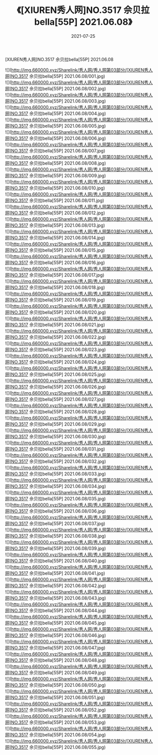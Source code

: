 ﻿---
layout: post
title:  《[XIUREN秀人网]NO.3517 佘贝拉bella[55P] 2021.06.08》
date:   2021-07-25
img: http://img.660000.xyz/Sharelink/秀人网/秀人网第03部分/[XIUREN秀人网]NO.3517 佘贝拉bella[55P] 2021.06.08/000.jpg
categories: [美女, 清纯, 唯美]
---

[XIUREN秀人网]NO.3517 佘贝拉bella[55P] 2021.06.08

  ![](http://img.660000.xyz/Sharelink/秀人网/秀人网第03部分/[XIUREN秀人网]NO.3517 佘贝拉bella[55P] 2021.06.08/001.jpg) <br> ![](http://img.660000.xyz/Sharelink/秀人网/秀人网第03部分/[XIUREN秀人网]NO.3517 佘贝拉bella[55P] 2021.06.08/002.jpg) <br> ![](http://img.660000.xyz/Sharelink/秀人网/秀人网第03部分/[XIUREN秀人网]NO.3517 佘贝拉bella[55P] 2021.06.08/003.jpg) <br> ![](http://img.660000.xyz/Sharelink/秀人网/秀人网第03部分/[XIUREN秀人网]NO.3517 佘贝拉bella[55P] 2021.06.08/004.jpg) <br> ![](http://img.660000.xyz/Sharelink/秀人网/秀人网第03部分/[XIUREN秀人网]NO.3517 佘贝拉bella[55P] 2021.06.08/005.jpg) <br> ![](http://img.660000.xyz/Sharelink/秀人网/秀人网第03部分/[XIUREN秀人网]NO.3517 佘贝拉bella[55P] 2021.06.08/006.jpg) <br> ![](http://img.660000.xyz/Sharelink/秀人网/秀人网第03部分/[XIUREN秀人网]NO.3517 佘贝拉bella[55P] 2021.06.08/007.jpg) <br> ![](http://img.660000.xyz/Sharelink/秀人网/秀人网第03部分/[XIUREN秀人网]NO.3517 佘贝拉bella[55P] 2021.06.08/008.jpg) <br> ![](http://img.660000.xyz/Sharelink/秀人网/秀人网第03部分/[XIUREN秀人网]NO.3517 佘贝拉bella[55P] 2021.06.08/009.jpg) <br> ![](http://img.660000.xyz/Sharelink/秀人网/秀人网第03部分/[XIUREN秀人网]NO.3517 佘贝拉bella[55P] 2021.06.08/010.jpg) <br> ![](http://img.660000.xyz/Sharelink/秀人网/秀人网第03部分/[XIUREN秀人网]NO.3517 佘贝拉bella[55P] 2021.06.08/011.jpg) <br> ![](http://img.660000.xyz/Sharelink/秀人网/秀人网第03部分/[XIUREN秀人网]NO.3517 佘贝拉bella[55P] 2021.06.08/012.jpg) <br> ![](http://img.660000.xyz/Sharelink/秀人网/秀人网第03部分/[XIUREN秀人网]NO.3517 佘贝拉bella[55P] 2021.06.08/013.jpg) <br> ![](http://img.660000.xyz/Sharelink/秀人网/秀人网第03部分/[XIUREN秀人网]NO.3517 佘贝拉bella[55P] 2021.06.08/014.jpg) <br> ![](http://img.660000.xyz/Sharelink/秀人网/秀人网第03部分/[XIUREN秀人网]NO.3517 佘贝拉bella[55P] 2021.06.08/015.jpg) <br> ![](http://img.660000.xyz/Sharelink/秀人网/秀人网第03部分/[XIUREN秀人网]NO.3517 佘贝拉bella[55P] 2021.06.08/016.jpg) <br> ![](http://img.660000.xyz/Sharelink/秀人网/秀人网第03部分/[XIUREN秀人网]NO.3517 佘贝拉bella[55P] 2021.06.08/017.jpg) <br> ![](http://img.660000.xyz/Sharelink/秀人网/秀人网第03部分/[XIUREN秀人网]NO.3517 佘贝拉bella[55P] 2021.06.08/018.jpg) <br> ![](http://img.660000.xyz/Sharelink/秀人网/秀人网第03部分/[XIUREN秀人网]NO.3517 佘贝拉bella[55P] 2021.06.08/019.jpg) <br> ![](http://img.660000.xyz/Sharelink/秀人网/秀人网第03部分/[XIUREN秀人网]NO.3517 佘贝拉bella[55P] 2021.06.08/020.jpg) <br> ![](http://img.660000.xyz/Sharelink/秀人网/秀人网第03部分/[XIUREN秀人网]NO.3517 佘贝拉bella[55P] 2021.06.08/021.jpg) <br> ![](http://img.660000.xyz/Sharelink/秀人网/秀人网第03部分/[XIUREN秀人网]NO.3517 佘贝拉bella[55P] 2021.06.08/022.jpg) <br> ![](http://img.660000.xyz/Sharelink/秀人网/秀人网第03部分/[XIUREN秀人网]NO.3517 佘贝拉bella[55P] 2021.06.08/023.jpg) <br> ![](http://img.660000.xyz/Sharelink/秀人网/秀人网第03部分/[XIUREN秀人网]NO.3517 佘贝拉bella[55P] 2021.06.08/024.jpg) <br> ![](http://img.660000.xyz/Sharelink/秀人网/秀人网第03部分/[XIUREN秀人网]NO.3517 佘贝拉bella[55P] 2021.06.08/025.jpg) <br> ![](http://img.660000.xyz/Sharelink/秀人网/秀人网第03部分/[XIUREN秀人网]NO.3517 佘贝拉bella[55P] 2021.06.08/026.jpg) <br> ![](http://img.660000.xyz/Sharelink/秀人网/秀人网第03部分/[XIUREN秀人网]NO.3517 佘贝拉bella[55P] 2021.06.08/027.jpg) <br> ![](http://img.660000.xyz/Sharelink/秀人网/秀人网第03部分/[XIUREN秀人网]NO.3517 佘贝拉bella[55P] 2021.06.08/028.jpg) <br> ![](http://img.660000.xyz/Sharelink/秀人网/秀人网第03部分/[XIUREN秀人网]NO.3517 佘贝拉bella[55P] 2021.06.08/029.jpg) <br> ![](http://img.660000.xyz/Sharelink/秀人网/秀人网第03部分/[XIUREN秀人网]NO.3517 佘贝拉bella[55P] 2021.06.08/030.jpg) <br> ![](http://img.660000.xyz/Sharelink/秀人网/秀人网第03部分/[XIUREN秀人网]NO.3517 佘贝拉bella[55P] 2021.06.08/031.jpg) <br> ![](http://img.660000.xyz/Sharelink/秀人网/秀人网第03部分/[XIUREN秀人网]NO.3517 佘贝拉bella[55P] 2021.06.08/032.jpg) <br> ![](http://img.660000.xyz/Sharelink/秀人网/秀人网第03部分/[XIUREN秀人网]NO.3517 佘贝拉bella[55P] 2021.06.08/033.jpg) <br> ![](http://img.660000.xyz/Sharelink/秀人网/秀人网第03部分/[XIUREN秀人网]NO.3517 佘贝拉bella[55P] 2021.06.08/034.jpg) <br> ![](http://img.660000.xyz/Sharelink/秀人网/秀人网第03部分/[XIUREN秀人网]NO.3517 佘贝拉bella[55P] 2021.06.08/035.jpg) <br> ![](http://img.660000.xyz/Sharelink/秀人网/秀人网第03部分/[XIUREN秀人网]NO.3517 佘贝拉bella[55P] 2021.06.08/036.jpg) <br> ![](http://img.660000.xyz/Sharelink/秀人网/秀人网第03部分/[XIUREN秀人网]NO.3517 佘贝拉bella[55P] 2021.06.08/037.jpg) <br> ![](http://img.660000.xyz/Sharelink/秀人网/秀人网第03部分/[XIUREN秀人网]NO.3517 佘贝拉bella[55P] 2021.06.08/038.jpg) <br> ![](http://img.660000.xyz/Sharelink/秀人网/秀人网第03部分/[XIUREN秀人网]NO.3517 佘贝拉bella[55P] 2021.06.08/039.jpg) <br> ![](http://img.660000.xyz/Sharelink/秀人网/秀人网第03部分/[XIUREN秀人网]NO.3517 佘贝拉bella[55P] 2021.06.08/040.jpg) <br> ![](http://img.660000.xyz/Sharelink/秀人网/秀人网第03部分/[XIUREN秀人网]NO.3517 佘贝拉bella[55P] 2021.06.08/041.jpg) <br> ![](http://img.660000.xyz/Sharelink/秀人网/秀人网第03部分/[XIUREN秀人网]NO.3517 佘贝拉bella[55P] 2021.06.08/042.jpg) <br> ![](http://img.660000.xyz/Sharelink/秀人网/秀人网第03部分/[XIUREN秀人网]NO.3517 佘贝拉bella[55P] 2021.06.08/043.jpg) <br> ![](http://img.660000.xyz/Sharelink/秀人网/秀人网第03部分/[XIUREN秀人网]NO.3517 佘贝拉bella[55P] 2021.06.08/044.jpg) <br> ![](http://img.660000.xyz/Sharelink/秀人网/秀人网第03部分/[XIUREN秀人网]NO.3517 佘贝拉bella[55P] 2021.06.08/045.jpg) <br> ![](http://img.660000.xyz/Sharelink/秀人网/秀人网第03部分/[XIUREN秀人网]NO.3517 佘贝拉bella[55P] 2021.06.08/046.jpg) <br> ![](http://img.660000.xyz/Sharelink/秀人网/秀人网第03部分/[XIUREN秀人网]NO.3517 佘贝拉bella[55P] 2021.06.08/047.jpg) <br> ![](http://img.660000.xyz/Sharelink/秀人网/秀人网第03部分/[XIUREN秀人网]NO.3517 佘贝拉bella[55P] 2021.06.08/048.jpg) <br> ![](http://img.660000.xyz/Sharelink/秀人网/秀人网第03部分/[XIUREN秀人网]NO.3517 佘贝拉bella[55P] 2021.06.08/049.jpg) <br> ![](http://img.660000.xyz/Sharelink/秀人网/秀人网第03部分/[XIUREN秀人网]NO.3517 佘贝拉bella[55P] 2021.06.08/050.jpg) <br> ![](http://img.660000.xyz/Sharelink/秀人网/秀人网第03部分/[XIUREN秀人网]NO.3517 佘贝拉bella[55P] 2021.06.08/051.jpg) <br> ![](http://img.660000.xyz/Sharelink/秀人网/秀人网第03部分/[XIUREN秀人网]NO.3517 佘贝拉bella[55P] 2021.06.08/052.jpg) <br> ![](http://img.660000.xyz/Sharelink/秀人网/秀人网第03部分/[XIUREN秀人网]NO.3517 佘贝拉bella[55P] 2021.06.08/053.jpg) <br> ![](http://img.660000.xyz/Sharelink/秀人网/秀人网第03部分/[XIUREN秀人网]NO.3517 佘贝拉bella[55P] 2021.06.08/054.jpg) <br> ![](http://img.660000.xyz/Sharelink/秀人网/秀人网第03部分/[XIUREN秀人网]NO.3517 佘贝拉bella[55P] 2021.06.08/055.jpg) <br>